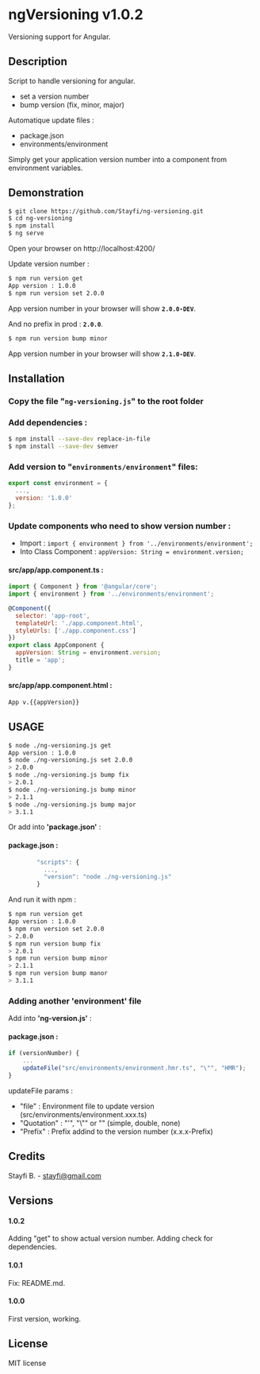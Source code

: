 # ngVersioning v1.0.2

Versioning support for Angular.

## Description

Script to handle versioning for angular.

* set a version number
* bump version (fix, minor, major)

Automatique update files :
* package.json
* environments/environment

Simply get your application version number into a component from environment variables.

## Demonstration

```bash
$ git clone https://github.com/Stayfi/ng-versioning.git
$ cd ng-versioning
$ npm install
$ ng serve
```

Open your browser on http://localhost:4200/

Update version number :

```bash
$ npm run version get
App version : 1.0.0
$ npm run version set 2.0.0
```

App version number in your browser will show **`2.0.0-DEV`**.

And no prefix in prod : **`2.0.0`**.

```bash
$ npm run version bump minor
```

App version number in your browser will show **`2.1.0-DEV`**.


## Installation

### Copy the file "`ng-versioning.js`" to the root folder

### Add dependencies :
```bash
$ npm install --save-dev replace-in-file
$ npm install --save-dev semver
```

### Add version to "`environments/environment`" files:
```javascript
export const environment = {
  ...,
  version: '1.0.0'
};
```

### Update components who need to show version number :

* Import : `import { environment } from '../environments/environment';`
* Into Class Component : `appVersion: String = environment.version;`

#### src/app/app.component.ts :
```javascript
import { Component } from '@angular/core';
import { environment } from '../environments/environment';

@Component({
  selector: 'app-root',
  templateUrl: './app.component.html',
  styleUrls: ['./app.component.css']
})
export class AppComponent {
  appVersion: String = environment.version;
  title = 'app';
}
```
#### src/app/app.component.html :
```html
App v.{{appVersion}}
```

## USAGE

```bash
$ node ./ng-versioning.js get
App version : 1.0.0
$ node ./ng-versioning.js set 2.0.0
> 2.0.0
$ node ./ng-versioning.js bump fix
> 2.0.1
$ node ./ng-versioning.js bump minor
> 2.1.1
$ node ./ng-versioning.js bump major
> 3.1.1
```

Or add into **'package.json'** :
#### package.json :
```javascript
        "scripts": {
          ...,
          "version": "node ./ng-versioning.js"
        }
```
And run it with npm :
```bash
$ npm run version get
App version : 1.0.0
$ npm run version set 2.0.0
> 2.0.0
$ npm run version bump fix
> 2.0.1
$ npm run version bump minor
> 2.1.1
$ npm run version bump manor
> 3.1.1
```

### Adding another 'environment' file

Add into **'ng-version.js'** :
#### package.json :
```javascript
if (versionNumber) {
    ...
    updateFile("src/environments/environment.hmr.ts", "\"", "HMR");
}
```
updateFile params :
* "file" : Environment file to update version (src/environments/environment.xxx.ts)
* "Quotation" : "'", "\\"" or "" (simple, double, none)
* "Prefix" : Prefix addind to the version number (x.x.x-Prefix)

## Credits
Stayfi B. - <stayfi@gmail.com>

## Versions

#### 1.0.2
Adding "get" to show actual version number.
Adding check for dependencies.

#### 1.0.1
Fix: README.md.

#### 1.0.0
First version, working.

## License
MIT license
